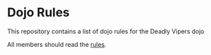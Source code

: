 Dojo Rules
==========

This repository contains a list of dojo rules for the Deadly Vipers dojo

All members should read the [rules]( "https://github.com/deadlyvipers").

